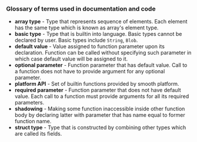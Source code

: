 
### Glossary of terms used in documentation and code

 - __array type__ - Type that represents sequence of elements. Each element has the same type which is known as array's element type.
 - __basic type__ - Type that is builtin into language. Basic types cannot be declared by user. Basic types include `String`, `Blob`.
 - __default value__ - Value assigned to function parameter upon its declaration. Function can be called without specifying such parameter in which case default value will be assigned to it.
 - __optional parameter__ - Function parameter that has default value. Call to a function does not have to provide argument for any optional parameter.
 - __platform API__ - Set of builtin functions provided by smooth platform.
 - __required parameter__ - Function parameter that does not have default value. Each call to a function must provide arguments for all its required parameters.
 - __shadowing__ - Making some function inaccessible inside other function body by declaring latter with parameter that has name equal to former function name.
 - __struct type__ - Type that is constructed by combining other types which are called its fields.
